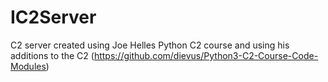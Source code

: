 # IC2Server
C2 server created using Joe Helles Python C2 course and using his additions to the C2 (https://github.com/dievus/Python3-C2-Course-Code-Modules)
